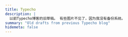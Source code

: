 ```yaml
---
title: Typecho
description: |
  以前Typecho博客的旧草稿。 有些图片不见了，因为我没有备份系统。
summary: "Old drafts from previous Typecho blog"
hidemeta: false
---
```

